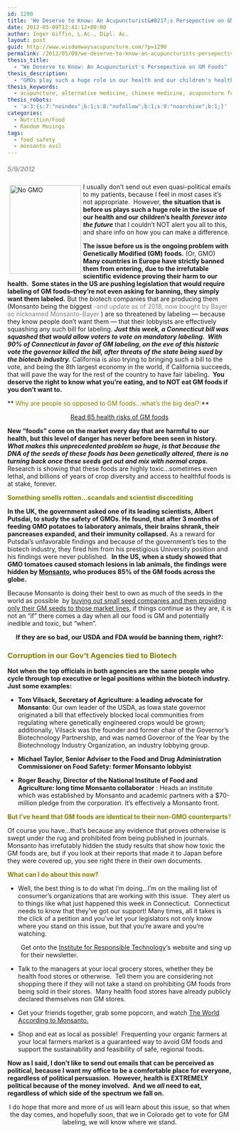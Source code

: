 ```yaml
---
id: 1290
title: 'We Deserve to Know: An Acupuncturist&#8217;s Persepective on GM Foods'
date: 2012-05-09T12:41:12+00:00
author: Inger Giffin, L.Ac., Dipl. Ac.
layout: post
guid: http://www.wisdomwaysacupuncture.com/?p=1290
permalink: /2012/05/09/we-deserve-to-know-an-acupuncturists-persepective-on-gm-foods/
thesis_title:
  - "We Deserve to Know: An Acupuncturist's Persepective on GM Foods"
thesis_description:
  - "GMOs play such a huge role in our health and our children's health forever into the future, that as an acupuncturist, I can't stay quiet about this."
thesis_keywords:
  - acupuncture, alternative medicine, chinese medicine, acupuncture fort collins, fort collins acupuncture, alternative medicine, integrative medicine
thesis_robots:
  - 'a:3:{s:7:"noindex";b:1;s:8:"nofollow";b:1;s:9:"noarchive";b:1;}'
categories:
  - Nutrition/Food
  - Random Musings
tags:
  - food safety
  - monsanto evil
---
```

<h5 style="text-align: left;">
  <span style="color: #999999;">5/9/2012</span>
</h5>

<p style="text-align: left;">
  <img src="https://origin.ih.constantcontact.com/fs085/1102844965003/img/109.jpg" alt="No GMO" width="160" height="199" align="left" border="0" hspace="5" vspace="5" />I usually don&#8217;t send out even quasi-political emails to my patients, because I feel in most cases it&#8217;s not appropriate.  However, <strong>the situation that is before us plays such a huge role in the issue of our health and our children&#8217;s health <em>forever into the future</em></strong> that I couldn&#8217;t NOT alert you all to this, and share info on how you can make a difference.
</p>

**The issue before us is the ongoing problem with Genetically Modified (GM) foods.** (Or, GMO) **Many countries in Europe have strictly banned them from entering, due to the irrefutable scientific evidence proving their harm to our health.  Some states in the US are pushing legislation that would require labeling of GM foods&#8211;they&#8217;re not even asking for banning, they simply want them labeled.** But the biotech companies that are producing them (Monsanto being the biggest <span style="color: #808080;">-and update as of 2018, now bought by Bayer so nicknamed Monsanto-Bayer </span>) are so threatened by labeling &#8212; because they know people don&#8217;t want them &#8212; that their lobbyists are effectively squashing any such bill for labeling. **_Just this week, a Connecticut bill was squashed that would allow voters to vote on mandatory labeling.  With 90% of Connecticut in favor of GM labeling, on the eve of this historic vote the governor killed the bill, after threats of the state being sued by the biotech industry._** California is also trying to bringing such a bill to the vote, and being the 8th largest economy in the world, if California succeeds, that will pave the way for the rest of the country to have fair labeling.  **You deserve the right to know what you&#8217;re eating, and to NOT eat GM foods if you don&#8217;t want to.**

** <span style="color: #808000;">Why are people so opposed to GM foods&#8230;what&#8217;s the big deal?:</span>** 

<p style="text-align: center;">
  <a href="https://responsibletechnology.org/gmo-education/65-health-risks-of-gm-foods/" target="_blank" rel="noopener">Read 65 health risks of GM foods</a>
</p>

<div>
</div>

<div>
  <strong>New &#8220;foods&#8221; come on the market every day that are harmful to our health, but this level of danger has never before been seen in history.  <em>What makes this unprecedented problem so huge, is that because the DNA of the seeds of these foods has been genetically altered, there is no turning back once these seeds get out and mix with normal crops.</em></strong> Research is showing that these foods are highly toxic&#8230;sometimes even lethal, and billions of years of crop diversity and access to healthful foods is at stake, forever.
</div>

<span style="color: #808000;"><strong>Something smells rotten&#8230;scandals and scientist discrediting<br /> </strong></span>

**In the UK, the government asked one of its leading scientists, Albert Putsdai, to study the safety of GMOs. He found, that after 3 months of feeding GMO potatoes to laboratory animals, their brains shrank, their pancreases expanded, and their immunity collapsed.** As a reward for Putsdai&#8217;s unfavorable findings and because of the government&#8217;s ties to the biotech industry, they fired him from his prestigious University position and his findings were never published.  **In the US, when a study showed that GMO tomatoes caused stomach lesions in lab animals, the findings were hidden by <a href="https://www.globalresearch.ca/the-complete-history-of-monsanto-the-worlds-most-evil-corporation/5387964" target="_blank" rel="noopener">Monsanto</a>, who produces 85% of the GM foods across the globe.**

Because Monsanto is doing their best to own as much of the seeds in the world as possible  by <a href="http://r20.rs6.net/tn.jsp?e=001dBFT-wSwqAE2e2RI2R6VrE8uVSuDzvp7Z4Cu_PTrkiQYI97t7Lr9MwcK4Lc-XNI6Vc8dRhOjFzauYZWVNx_Nb2tvFdEeLxBtJGPSzJExfsF4fANM3Jd0lPI2ZN2LkgVZHPikLDZv4Rw=" target="_blank" rel="noopener">buying out small seed companies and then providing only their GM seeds to those market lines</a>, if things continue as they are, it is not an &#8220;if&#8221; there comes a day when all our food is GM and potentially inedible and toxic, but &#8220;when&#8221;.

<p style="text-align: center;">
  <strong>If they are so bad, our USDA and FDA would be banning them, right?:</strong>
</p>

### 

### <span style="color: #808000;"><strong>Corruption in our Gov&#8217;t Agencies tied to Biotech</strong></span>

<div>
  <strong>Not when the top officials in both agencies are the same people who cycle through top executive or legal positions within the biotech industry.  Just some examples:<br /> </strong></p> 
  
  <ul>
    <li>
      <strong>Tom Vilsack, </strong><strong>Secretary of Agriculture</strong><strong>: a leading advocate for Monsanto</strong>: Our own leader of the USDA, as Iowa state governor originated a bill that effectively blocked local communities from regulating where genetically engineered crops would be grown; additionally, Vilsack was the founder and former chair of the Governor&#8217;s Biotechnology Partnership, and was named Governor of the Year by the <a>Biotechnology Industry Organization</a>, an industry <a>lobbying</a> group.
    </li>
  </ul>
</div>

  * **<a>Michael Taylor, Senior Adviser to the Food and Drug Administration Commissioner on Food Safety</a>: former Monsanto lobbyist**

  * **<a>Roger Beachy, Director of the National Institute of Food and Agriculture</a>: long time Monsanto collaborator** : Heads an institute which was established by Monsanto and academic partners with a $70-million pledge from the corporation. It&#8217;s effectively a Monsanto front.

<p style="text-align: left;">
  <span style="color: #808000;"><strong>But I&#8217;ve heard that GM foods are identical to their non-GMO counterparts</strong>?</span>
</p>

Of course you have&#8230;that&#8217;s because any evidence that proves otherwise is swept under the rug and prohibited from being published in journals. Monsanto has irrefutably hidden the study results that show how toxic the GM foods are, but if you look at their reports that made it to Japan before they were covered up, you see right there in their own documents.

<p style="text-align: left;">
  <span style="color: #808000;"><strong>What can I do about this now?</strong></span>
</p>

  * Well, the best thing is to do what I&#8217;m doing&#8230;I&#8217;m on the mailing list of consumer&#8217;s organizations that are working with this issue.  They alert us to things like what just happened this week in Connecticut.  Connecticut needs to know that they&#8217;ve got our support! Many times, all it takes is the click of a petition and you&#8217;ve let your legislators not only know where you stand on this issue, but that you&#8217;re aware and you&#8217;re watching.

<p style="padding-left: 30px;">
  Get onto the <a href="http://r20.rs6.net/tn.jsp?e=001dBFT-wSwqAE2e2RI2R6VrE8uVSuDzvp7Z4Cu_PTrkiQYI97t7Lr9MwcK4Lc-XNI6Vc8dRhOjFzbsv37XgmVq8Fmw-ueaw9jA92noveOpdoI6yIVhSU2Z-HSC4QnvEWTF" target="_blank" rel="noopener">Institute for Responsible Technology</a>&#8216;s website and sing up for their newsletter.
</p>

  * Talk to the managers at your local grocery stores, whether they be health food stores or otherwise.  Tell them you are considering not shopping there if they will not take a stand on prohibiting GM foods from being sold in their stores.  Many health food stores have already publicly declared themselves non GM stores.

  * Get your friends together, grab some popcorn, and watch <a href="http://r20.rs6.net/tn.jsp?e=001dBFT-wSwqAE2e2RI2R6VrE8uVSuDzvp7Z4Cu_PTrkiQYI97t7Lr9MwcK4Lc-XNI6Vc8dRhOjFzYkmidQtRveVFHzRrZAr_7TVHhfFpvxbjQimF-WQgMrluhFjQZRUMGO_AXNLpeqdKfpTp5XWT_ThRYWoPr_sAhJOj5_jjMAx2c=" target="_blank" rel="noopener">The World According to Monsanto.</a>

  * Shop and eat as local as possible!  Frequenting your organic farmers at your local farmers market is a guaranteed way to avoid GM foods and support the sustainability and feasibility of safe, regional foods.

**Now as I said, I don&#8217;t like to send out emails that can be perceived as political, because I want my office to be a comfortable place for everyone, regardless of political persuasion.  However, health is EXTREMELY political because of the money involved.  And we _all_ need to eat, regardless of which side of the spectrum we fall on.** 

<p style="text-align: center;">
  I do hope that more and more of us will learn about this issue, so that when the day comes, and hopefully soon, that we in Colorado get to vote for GM labeling, we will know where we stand.
</p>